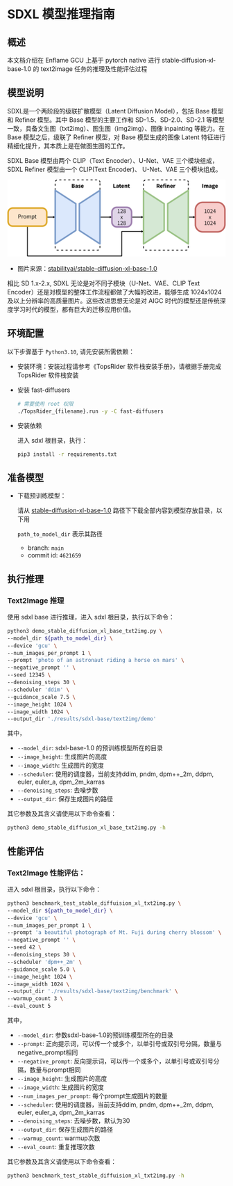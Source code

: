 # SDXL 模型推理指南

## 概述

本文档介绍在 Enflame GCU 上基于 pytorch native 进行 stable‐diffusion‐xl‐base‐1.0 的 text2image 任务的推理及性能评估过程

## 模型说明

SDXL是一个两阶段的级联扩散模型（Latent Diffusion Model），包括 Base 模型和 Refiner 模型。其中 Base 模型的主要工作和 SD-1.5、SD-2.0、SD-2.1 等模型一致，具备文生图（txt2img）、图生图（img2img）、图像 inpainting 等能力。在 Base 模型之后，级联了 Refiner 模型，对 Base 模型生成的图像 Latent 特征进行精细化提升，其本质上是在做图生图的工作。

SDXL Base 模型由两个 CLIP（Text Encoder）、U-Net、VAE 三个模块组成，SDXL Refiner 模型由一个 CLIP(Text Encoder)、 U-Net、VAE 三个模块组成。

![alt text](sdxl_structure.png)
* 图片来源：[stabilityai/stable-diffusion-xl-base-1.0](https://huggingface.co/stabilityai/stable-diffusion-xl-base-1.0)

相比 SD 1.x-2.x, SDXL 无论是对不同子模块（U-Net、VAE、CLIP Text Encoder）还是对模型的整体工作流程都做了大幅的改进，能够生成 1024x1024 及以上分辨率的高质量图片。这些改进思想无论是对 AIGC 时代的模型还是传统深度学习时代的模型，都有巨大的迁移应用价值。

## 环境配置

以下步骤基于 `Python3.10`, 请先安装所需依赖：

* 安装环境：安装过程请参考《TopsRider 软件栈安装手册》，请根据手册完成 TopsRider 软件栈安装

- 安装 fast-diffusers

  ```bash
  # 需要使用 root 权限
  ./TopsRider_{filename}.run -y -C fast-diffusers
  ```

- 安装依赖

  进入 sdxl 根目录，执行：

  ```bash
  pip3 install -r requirements.txt
  ```

## 准备模型

- 下载预训练模型：

  请从 [stable-diffusion-xl-base-1.0](https://huggingface.co/stabilityai/stable-diffusion-xl-base-1.0/tree/main) 路径下下载全部内容到模型存放目录，以下用

    `path_to_model_dir` 表示其路径

    - branch: `main`
    - commit id: `4621659`

## 执行推理

### Text2Image 推理

使用 sdxl base 进行推理，进入 sdxl 根目录，执行以下命令：

``` bash
python3 demo_stable_diffusion_xl_base_txt2img.py \
--model_dir ${path_to_model_dir} \
--device 'gcu' \
--num_images_per_prompt 1 \
--prompt 'photo of an astronaut riding a horse on mars' \
--negative_prompt '' \
--seed 12345 \
--denoising_steps 30 \
--scheduler 'ddim' \
--guidance_scale 7.5 \
--image_height 1024 \
--image_width 1024 \
--output_dir './results/sdxl-base/text2img/demo'
```

其中，

* `--model_dir`: sdxl-base-1.0 的预训练模型所在的目录
* `--image_height`: 生成图片的高度
* `--image_width`: 生成图片的宽度
* `--scheduler`: 使用的调度器，当前支持ddim, pndm, dpm++_2m, ddpm, euler, euler_a, dpm_2m_karras
* `--denoising_steps`: 去噪步数
* `--output_dir`: 保存生成图片的路径

其它参数及其含义请使用以下命令查看：

``` bash
python3 demo_stable_diffusion_xl_base_txt2img.py -h
```

## 性能评估
### Text2Image 性能评估：

进入 sdxl 根目录，执行以下命令：

```bash
python3 benchmark_test_stable_diffuision_xl_txt2img.py \
--model_dir ${path_to_model_dir} \
--device 'gcu' \
--num_images_per_prompt 1 \
--prompt 'a beautiful photograph of Mt. Fuji during cherry blossom' \
--negative_prompt '' \
--seed 42 \
--denoising_steps 30 \
--scheduler 'dpm++_2m' \
--guidance_scale 5.0 \
--image_height 1024 \
--image_width 1024 \
--output_dir './results/sdxl-base/text2img/benchmark' \
--warmup_count 3 \
--eval_count 5
```

其中，

- `--model_dir`: 参数sdxl-base-1.0的预训练模型所在的目录
- `--prompt`: 正向提示词，可以传一个或多个，以单引号或双引号分隔，数量与negative_prompt相同
- `--negative_prompt`: 反向提示词，可以传一个或多个，以单引号或双引号分隔，数量与prompt相同
- `--image_height`: 生成图片的高度
- `--image_width`: 生成图片的宽度
- `--num_images_per_prompt`: 每个prompt生成图片的数量
- `--scheduler`: 使用的调度器，当前支持ddim, pndm, dpm++_2m, ddpm, euler, euler_a, dpm_2m_karras
- `--denoising_steps`: 去噪步数，默认为30
- `--output_dir`: 保存生成图片的路径
- `--warmup_count`: warmup次数
- `--eval_count`: 重复推理次数

其它参数及其含义请使用以下命令查看：

``` bash
python3 benchmark_test_stable_diffuision_xl_txt2img.py -h
```
